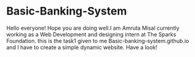 # Basic-Banking-System

Hello everyone! Hope you are doing well.I am Amruta Misal currently working as a Web Development and designing intern at The Sparks Foundation.
this is the task1 given to me Basic-banking-system.github.io and I have to create a simple dynamic website.
Have a look!  
